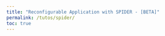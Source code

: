 ```yaml
---
title: "Reconfigurable Application with SPIDER - [BETA]"
permalink: /tutos/spider/
toc: true
---
```

